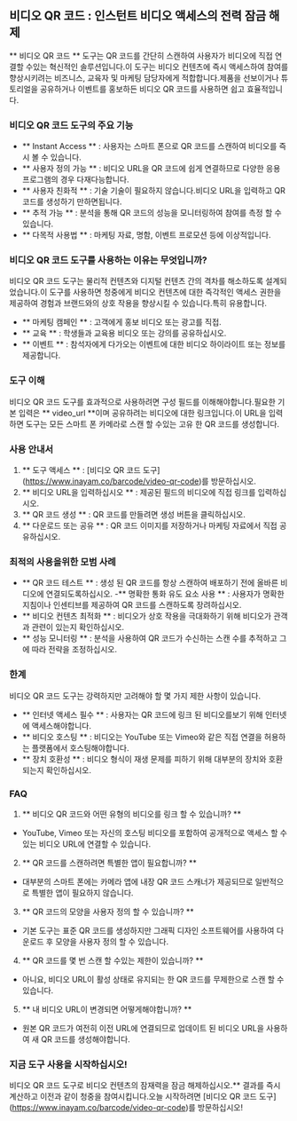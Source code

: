 ## 비디오 QR 코드 : 인스턴트 비디오 액세스의 전력 잠금 해제

** 비디오 QR 코드 ** 도구는 QR 코드를 간단히 스캔하여 사용자가 비디오에 직접 연결할 수있는 혁신적인 솔루션입니다.이 도구는 비디오 컨텐츠에 즉시 액세스하여 참여를 향상시키려는 비즈니스, 교육자 및 마케팅 담당자에게 적합합니다.제품을 선보이거나 튜토리얼을 공유하거나 이벤트를 홍보하든 비디오 QR 코드를 사용하면 쉽고 효율적입니다.

### 비디오 QR 코드 도구의 주요 기능

- ** Instant Access ** : 사용자는 스마트 폰으로 QR 코드를 스캔하여 비디오를 즉시 볼 수 있습니다.
- ** 사용자 정의 가능 ** : 비디오 URL을 QR 코드에 쉽게 연결하므로 다양한 응용 프로그램의 경우 다재다능합니다.
- ** 사용자 친화적 ** : 기술 기술이 필요하지 않습니다.비디오 URL을 입력하고 QR 코드를 생성하기 만하면됩니다.
- ** 추적 가능 ** : 분석을 통해 QR 코드의 성능을 모니터링하여 참여를 측정 할 수 있습니다.
- ** 다목적 사용법 ** : 마케팅 자료, 명함, 이벤트 프로모션 등에 이상적입니다.

### 비디오 QR 코드 도구를 사용하는 이유는 무엇입니까?

비디오 QR 코드 도구는 물리적 컨텐츠와 디지털 컨텐츠 간의 격차를 해소하도록 설계되었습니다.이 도구를 사용하면 청중에게 비디오 컨텐츠에 대한 즉각적인 액세스 권한을 제공하여 경험과 브랜드와의 상호 작용을 향상시킬 수 있습니다.특히 유용합니다.

- ** 마케팅 캠페인 ** : 고객에게 홍보 비디오 또는 광고를 직접.
- ** 교육 ** : 학생들과 교육용 비디오 또는 강의를 공유하십시오.
- ** 이벤트 ** : 참석자에게 다가오는 이벤트에 대한 비디오 하이라이트 또는 정보를 제공합니다.

### 도구 이해

비디오 QR 코드 도구를 효과적으로 사용하려면 구성 필드를 이해해야합니다.필요한 기본 입력은 ** video_url **이며 공유하려는 비디오에 대한 링크입니다.이 URL을 입력하면 도구는 모든 스마트 폰 카메라로 스캔 할 수있는 고유 한 QR 코드를 생성합니다.

### 사용 안내서

1. ** 도구 액세스 ** : [비디오 QR 코드 도구] (https://www.inayam.co/barcode/video-qr-code)를 방문하십시오.
2. ** 비디오 URL을 입력하십시오 ** : 제공된 필드의 비디오에 직접 링크를 입력하십시오.
3. ** QR 코드 생성 ** : QR 코드를 만들려면 생성 버튼을 클릭하십시오.
4. ** 다운로드 또는 공유 ** : QR 코드 이미지를 저장하거나 마케팅 자료에서 직접 공유하십시오.

### 최적의 사용을위한 모범 사례

- ** QR 코드 테스트 ** : 생성 된 QR 코드를 항상 스캔하여 배포하기 전에 올바른 비디오에 연결되도록하십시오.
-** 명확한 통화 유도 요소 사용 ** : 사용자가 명확한 지침이나 인센티브를 제공하여 QR 코드를 스캔하도록 장려하십시오.
- ** 비디오 컨텐츠 ​​최적화 ** : 비디오가 상호 작용을 극대화하기 위해 비디오가 관객과 관련이 있는지 확인하십시오.
- ** 성능 모니터링 ** : 분석을 사용하여 QR 코드가 수신하는 스캔 수를 추적하고 그에 따라 전략을 조정하십시오.

### 한계

비디오 QR 코드 도구는 강력하지만 고려해야 할 몇 가지 제한 사항이 있습니다.
- ** 인터넷 액세스 필수 ** : 사용자는 QR 코드에 링크 된 비디오를보기 위해 인터넷에 액세스해야합니다.
- ** 비디오 호스팅 ** : 비디오는 YouTube 또는 Vimeo와 같은 직접 연결을 허용하는 플랫폼에서 호스팅해야합니다.
- ** 장치 호환성 ** : 비디오 형식이 재생 문제를 피하기 위해 대부분의 장치와 호환되는지 확인하십시오.

### FAQ

1. ** 비디오 QR 코드와 어떤 유형의 비디오를 링크 할 수 있습니까? **
- YouTube, Vimeo 또는 자신의 호스팅 비디오를 포함하여 공개적으로 액세스 할 수있는 비디오 URL에 연결할 수 있습니다.

2. ** QR 코드를 스캔하려면 특별한 앱이 필요합니까? **
- 대부분의 스마트 폰에는 카메라 앱에 내장 QR 코드 스캐너가 제공되므로 일반적으로 특별한 앱이 필요하지 않습니다.

3. ** QR 코드의 모양을 사용자 정의 할 수 있습니까? **
- 기본 도구는 표준 QR 코드를 생성하지만 그래픽 디자인 소프트웨어를 사용하여 다운로드 후 모양을 사용자 정의 할 수 있습니다.

4. ** QR 코드를 몇 번 스캔 할 수있는 제한이 있습니까? **
- 아니요, 비디오 URL이 활성 상태로 유지되는 한 QR 코드를 무제한으로 스캔 할 수 있습니다.

5. ** 내 비디오 URL이 변경되면 어떻게해야합니까? **
- 원본 QR 코드가 여전히 이전 URL에 연결되므로 업데이트 된 비디오 URL을 사용하여 새 QR 코드를 생성해야합니다.

### 지금 도구 사용을 시작하십시오!

비디오 QR 코드 도구로 비디오 컨텐츠의 잠재력을 잠금 해제하십시오.** 결과를 즉시 계산하고 이전과 같이 청중을 참여시킵니다.오늘 시작하려면 [비디오 QR 코드 도구] (https://www.inayam.co/barcode/video-qr-code)를 방문하십시오!